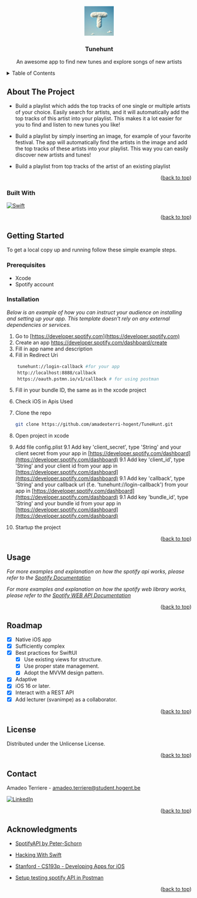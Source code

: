 <!-- Improved compatibility of back to top link: See: https://github.com/othneildrew/Best-README-Template/pull/73 -->

<a id="readme-top"></a>

<!-- PROJECT LOGO -->
<br />
<div align="center">
  <a href="https://github.com/amadeoterri-hogent/TuneHunt/">
    <img src="images/tunehunt.png" alt="Logo" width="80" height="80">
  </a>

  <h3 align="center">Tunehunt</h3>

  <p align="center">
    An awesome app to find new tunes and explore songs of new artists
 </p>
</div>

<!-- TABLE OF CONTENTS -->
<details>
  <summary>Table of Contents</summary>
  <ol>
    <li>
      <a href="#about-the-project">About The Project</a>
      <ul>
        <li><a href="#built-with">Built With</a></li>
      </ul>
    </li>
    <li>
      <a href="#getting-started">Getting Started</a>
      <ul>
        <li><a href="#prerequisites">Prerequisites</a></li>
        <li><a href="#installation">Installation</a></li>
      </ul>
    </li>
    <li><a href="#usage">Usage</a></li>
    <li><a href="#roadmap">Roadmap</a></li>
    <li><a href="#contributing">Contributing</a></li>
    <li><a href="#license">License</a></li>
    <li><a href="#contact">Contact</a></li>
    <li><a href="#acknowledgments">Acknowledgments</a></li>
  </ol>
</details>

<!-- ABOUT THE PROJECT -->

## About The Project

- Build a playlist which adds the top tracks of one single or multiple artists of your choice. Easily search for artists, and it will automatically add the top tracks of this artist into your playlist. This makes it a lot easier for you to find and listen to new tunes you like!

- Build a playlist by simply inserting an image, for example of your favorite festival. The app will automatically find the artists in the image and add the top tracks of these artists into your playlist. This way you can easily discover new artists and tunes!

- Build a playlist from top tracks of the artist of an existing playlist

<p align="right">(<a href="#readme-top">back to top</a>)</p>

### Built With

[![Swift][Swift-img]][Swift-url]

<p align="right">(<a href="#readme-top">back to top</a>)</p>

<!-- GETTING STARTED -->

## Getting Started

To get a local copy up and running follow these simple example steps.

### Prerequisites

- Xcode
- Spotify account

### Installation

_Below is an example of how you can instruct your audience on installing and setting up your app. This template doesn't rely on any external dependencies or services._

1. Go to [https://developer.spotify.com](https://developer.spotify.com)
2. Create an app https://developer.spotify.com/dashboard/create
3. Fill in app name and description
4. Fill in Redirect Uri

```sh
    tunehunt://login-callback #for your app
    http://localhost:8888/callback
    https://oauth.pstmn.io/v1/callback # for using postman
```

5. Fill in your bundle ID, the same as in the xcode project
6. Check iOS in Apis Used

7. Clone the repo
   ```sh
   git clone https://github.com/amadeoterri-hogent/TuneHunt.git
   ```
8. Open project in xcode
9. Add file config.plist
   9.1 Add key 'client_secret', type 'String' and your client secret from your app in [https://developer.spotify.com/dashboard](https://developer.spotify.com/dashboard)
   9.1 Add key 'client_id', type 'String' and your client id from your app in [https://developer.spotify.com/dashboard](https://developer.spotify.com/dashboard)
   9.1 Add key 'callback', type 'String' and your callback url (f.e. 'tunehunt://login-callback') from your app in [https://developer.spotify.com/dashboard](https://developer.spotify.com/dashboard)
   9.1 Add key 'bundle_id', type 'String' and your bundle id from your app in [https://developer.spotify.com/dashboard](https://developer.spotify.com/dashboard)

10. Startup the project
<p align="right">(<a href="#readme-top">back to top</a>)</p>

<!-- USAGE EXAMPLES -->

## Usage

_For more examples and explanation on how the spotify api works, please refer to the [Spotify Documentation](https://developer.spotify.com/documentation/web-api)_

_For more examples and explanation on how the spotify web library works, please refer to the [Spotify WEB API Documentation](https://peter-schorn.github.io/SpotifyAPI/documentation/spotifywebapi/)_

<p align="right">(<a href="#readme-top">back to top</a>)</p>

<!-- ROADMAP -->

## Roadmap

- [x] Native iOS app
- [x] Sufficiently complex
- [x] Best practices for SwiftUI
  - [x] Use existing views for structure.
  - [x] Use proper state management.
  - [x] Adopt the MVVM design pattern.
- [x] Adaptive
- [x] iOS 16 or later.
- [x] Interact with a REST API
- [x] Add lecturer (svanimpe) as a collaborator.

<p align="right">(<a href="#readme-top">back to top</a>)</p>

<!-- LICENSE -->

## License

Distributed under the Unlicense License.

<p align="right">(<a href="#readme-top">back to top</a>)</p>

<!-- CONTACT -->

## Contact

Amadeo Terriere - amadeo.terriere@student.hogent.be

[![LinkedIn][linkedin-shield]][linkedin-url]

<p align="right">(<a href="#readme-top">back to top</a>)</p>

<!-- ACKNOWLEDGMENTS -->

## Acknowledgments

- [SpotifyAPI by Peter-Schorn](https://github.com/Peter-Schorn/SpotifyAPI)

- [Hacking With Swift](https://www.hackingwithswift.com/)

- [Stanford - CS193p - Developing Apps for iOS](https://cs193p.sites.stanford.edu/2023)

- [Setup testing spotify API in Postman](https://youtube.com/playlist?list=PLFKq7U8AMnk3J_p9HgqpHAjXXSgZ-eBPU&si=Q8pJPzJdtuh_SK2S)

<p align="right">(<a href="#readme-top">back to top</a>)</p>

[linkedin-shield]: https://img.shields.io/badge/-LinkedIn-black.svg?style=for-the-badge&logo=linkedin&colorB=555
[linkedin-url]: https://www.linkedin.com/in/amadeoterriere/
[Swift-img]: https://camo.githubusercontent.com/9c6f59cc4af43a538bd6d5ade09234edf9cd8c81d8eeaf8987f90f1701d02529/68747470733a2f2f7777772e73776966742e6f72672f6173736574732f696d616765732f73776966747e6461726b2e737667
[Swift-url]: https://github.com/swiftlang/swift
